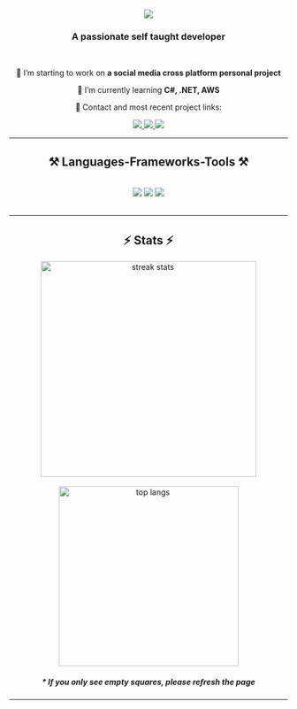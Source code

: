 <h1 align="center">
    <img src="https://readme-typing-svg.herokuapp.com?font=Oswald&size=40&duration=2000&pause=1000&color=F70707&background=FFF9F900&random=false&width=330&height=60&lines=Hello!+%F0%9F%91%8B;I'm+Michael+Klimanek!;" />
</h1>

<h3 align="center">A passionate self taught developer</h3>

<br/>

<div align="center">
 
 🔭 I’m starting to work on **a social media cross platform personal project**
 
 🌱 I’m currently learning **C#, .NET, AWS**

💬 Contact and most recent project links:


 </div>
 
<div align="center"> 
  <a href="mailto:mike.klimanek@gmail.com">
    <img src="https://img.shields.io/badge/Gmail-333333?style=for-the-badge&logo=gmail&logoColor=red" />
  </a>
  <a href="https://www.linkedin.com/in/michael-klimanek-3405452b5/" target="_blank">
    <img src="https://img.shields.io/badge/LinkedIn-0077B5?style=for-the-badge&logo=linkedin&logoColor=white" target="_blank" />
  </a>
  <a href="https://github.com/mikeklimanek/HumanBenchmark" target="_blank">
     <img src="https://img.shields.io/badge/Portfolio-FF5722?style=for-the-badge&logo=todoist&logoColor=white" target="_blank" />
  </a>
</div>

 <hr/>
 
<h2 align="center">⚒️ Languages-Frameworks-Tools ⚒️</h2>
<br/>
<div align="center">
    <img src="https://skillicons.dev/icons?i=linux,nodejs,python,js,ts,express,mysql,go" />
    <img src="https://skillicons.dev/icons?i=html,css,bash,vscode,github,git,docker,githubactions" />
    <img src="https://skillicons.dev/icons?i=stackoverflow,bootstrap,nextjs,flask,fastapi,discord,lua,gcp" /><br>
</div>

  <br/>
</div>

<hr/>

<h2 align="center">⚡ Stats ⚡</h2>
<div align=center>
  <img width=390 src="https://streak-stats.demolab.com/?user=mikeklimanek&theme=react&border_radius=10&date_format=j%20M%5B%20Y%5D" alt="streak stats"/><br/><br/>
  <img width=325 align="center" src="https://github-readme-stats.vercel.app/api/top-langs/?username=mikeklimanek&hide=HTML,Handlebars&langs_count=6&layout=compact&theme=react&border_radius=10&size_weight=0.5&count_weight=0.5&exclude_repo=github-readme-stats" alt="top langs" />
</div>
<h5 align="center">* If you only see empty squares, please refresh the page </h5>


<hr/>

